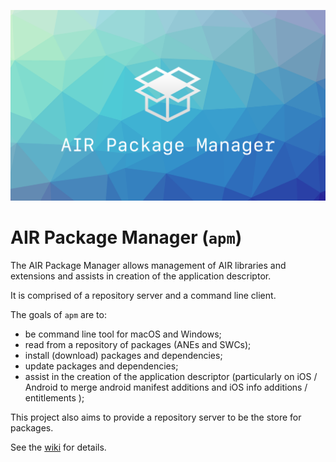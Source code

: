 

![](images/hero.png)


# AIR Package Manager (`apm`)

The AIR Package Manager allows management of AIR libraries and extensions and assists in creation of the application descriptor. 


It is comprised of a repository server and a command line client.


The goals of `apm` are to:

- be command line tool for macOS and Windows;
- read from a repository of packages (ANEs and SWCs);
- install (download) packages and dependencies;
- update packages and dependencies;
- assist in the creation of the application descriptor (particularly on iOS / Android to merge android manifest additions and iOS info additions / entitlements );


This project also aims to provide a repository server to be the store for packages.


See the [wiki](https://github.com/airsdk/apm/wiki) for details.
